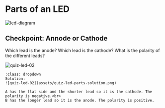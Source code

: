 # Parts of an LED

![led-diagram](assets/led-diagram.png)

## Checkpoint: Annode or Cathode

Which lead is the anode? Which lead is the cathode? What is the polarity of the different leads?

![quiz-led-02](assets/quiz-led-parts.png)


```{admonition} Click here to reveal the solutions.
:class: dropdown
Solution:
![quiz-led-02](assets/quiz-led-parts-solution.png)

A has the flat side and the shorter lead so it is the cathode. The polarity is negative.<br>
B has the longer lead so it is the anode. The polarity is positive. 


```